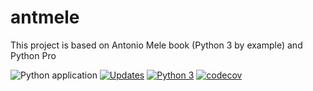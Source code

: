 # antmele
This project is based on Antonio Mele book (Python 3 by example) and Python Pro



![Python application](https://github.com/jlplautz/antmele/workflows/Python%20application/badge.svg)
[![Updates](https://pyup.io/repos/github/jlplautz/antmele/shield.svg)](https://pyup.io/repos/github/jlplautz/antmele/)
[![Python 3](https://pyup.io/repos/github/jlplautz/antmele/python-3-shield.svg)](https://pyup.io/repos/github/jlplautz/antmele/)
[![codecov](https://codecov.io/gh/jlplautz/antmele/branch/master/graph/badge.svg?token=YLN1EHLJIC)](https://codecov.io/gh/jlplautz/antmele)